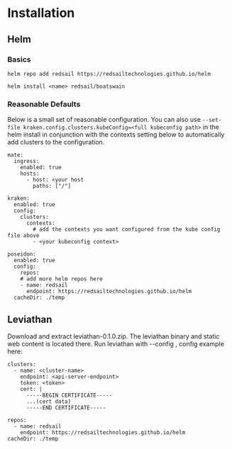 # Installation

## Helm
### Basics
`helm repo add redsail https://redsailtechnologies.github.io/helm`

`helm install <name> redsail/boatswain`

### Reasonable Defaults
Below is a small set of reasonable configuration. You can also use `--set-file kraken.config.clusters.kubeConfig=<full kubeconfig path>` in the helm install in conjunction with the contexts setting below to automatically add clusters to the configuration.
```
mate:
  ingress:
    enabled: true
    hosts:
      - host: <your host
        paths: ["/"]

kraken:
  enabled: true
  config:
    clusters:
      contexts:
        # add the contexts you want configured from the kube config file above
        - <your kubeconfig context>

poseidon:
  enabled: true
  config:
    repos:
    # add more helm repos here
    - name: redsail
      endpoint: https://redsailtechnologies.github.io/helm
  cacheDir: ./temp
```

## Leviathan
Download and extract leviathan-0.1.0.zip. The leviathan binary and static web content is located there. Run leviathan with --config <your-config-filepath>, config example here:
```
clusters:
  - name: <cluster-name>
    endpoint: <api-server-endpoint>
    token: <token>
    cert: |
      -----BEGIN CERTIFICATE-----
      ...(cert data)
      -----END CERTIFICATE-----

repos:
  - name: redsail
    endpoint: https://redsailtechnologies.github.io/helm
cacheDir: ./temp
```
